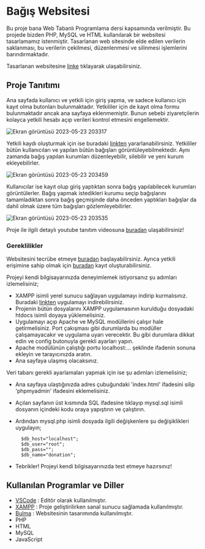 # Bağış Websitesi 

Bu proje bana Web Tabanlı Programlama dersi kapsamında verilmiştir. Bu projede bizden PHP, MySQL ve HTML kullanılarak bir websitesi tasarlamamız istenmiştir. Tasarlanan web sitesinde elde edilen verilerin saklanması, bu verilerin çekilmesi, düzenlenmesi ve silinmesi işlemlerini barındırmaktadır. 

Tasarlanan websitesine [linke](http://donationwebsite.great-site.net/) tıklayarak ulaşabilirsiniz.

## Proje Tanıtımı

Ana sayfada kullanıcı ve yetkili için giriş yapma, ve sadece kullanıcı için kayıt olma butonları bulunmaktadır. Yetkililer için de kayıt olma formu bulunmaktadır ancak ana sayfaya eklenmemiştir. Bunun sebebi ziyaretçilerin kolayca yetkili hesabı açıp verileri kontrol etmesini engellemektir. 

![Ekran görüntüsü 2023-05-23 203317](https://github.com/sumeyyedrl/PHP_MySQL_Project/assets/92041818/871c7906-bb35-47b1-8951-e267b3d583f5)

Yetkili kaydı oluşturmak için ise buradaki [linkten](http://donationwebsite.great-site.net/author_signup.php) yararlanabilirsiniz.
Yetkililer bütün kullanıcıları ve yapılan bütün bağışları görüntüleyebilmektedir. Aynı zamanda bağış yapılan kurumları düzenleyebilir, silebilir ve yeni kurum ekleyebilirler.

![Ekran görüntüsü 2023-05-23 203459](https://github.com/sumeyyedrl/PHP_MySQL_Project/assets/92041818/5b9b0cdf-b546-4864-9036-9e2f37dab127)

Kullanıcılar ise kayıt olup giriş yaptıktan sonra bağış yapılabilecek kurumları görüntülerler. Bağış yapmak istedikleri kurumu seçip bağışlarını tamamladıktan sonra bağış geçmişinde daha önceden yaptıkları bağışlar da dahil olmak üzere tüm bağışları gözlemleyebilirler.

![Ekran görüntüsü 2023-05-23 203535](https://github.com/sumeyyedrl/PHP_MySQL_Project/assets/92041818/ba6ea032-ec5f-40e0-a29c-902ba61e7f73)

Proje ile ilgili detaylı youtube tanıtım videosuna [buradan](https://youtu.be/OlOrQ_3kKy4) ulaşabilirsiniz! 

### Gereklilikler

Websitesini tecrübe etmeye [buradan](http://donationwebsite.great-site.net/) başlayabilirsiniz. Ayrıca yetkili erişimine sahip olmak için [buradan](http://donationwebsite.great-site.net/author_signup.php) kayıt oluşturabilirsiniz. 

Projeyi kendi bilgisayarınızda deneyimlemek istiyorsanız şu adımları izlemelisiniz;
- XAMPP isimli yerel sunucu sağlayan uygulamayı indirip kurmalısınız. Buradaki [linkten](https://www.apachefriends.org/tr/index.html) uygulamayı indirebilirsiniz.
- Projenin bütün dosyalarını XAMPP uygulamasının kurulduğu dosyadaki htdocs isimli doyaya yüklemelisiniz.
- Uygulamayı açıp Apache ve MySQL modüllerini çalışır hale getirmelisiniz. Port çakışması gibi durumlarda bu modüller çalışamayacakır ve uygulama uyarı verecektir. Bu gibi durumlara dikkat edin ve config butonuyla gerekli ayarları yapın.
- Apache modülünün çalıştığı portu localhost:... şeklinde ifadenin sonuna ekleyin ve tarayıcınızda aratın.
- Ana sayfaya ulaşmış olacaksınız.

Veri tabanı gerekli ayarlamaları yapmak için ise şu adımları izlemelisiniz;
- Ana sayfaya ulaştığınızda adres çubuğundaki 'index.html' ifadesini silip 'phpmyadmin' ifadesini eklemelisiniz. 
- Açılan sayfanın üst kısmında SQL ifadesine tıklayıp mysql.sql isimli dosyanın içindeki kodu oraya yapıştırın ve çalıştırın.
- Ardından mysql.php isimli dosyada ilgili değişkenlere şu değişiklikleri uygulayın;

        $db_host="localhost";
        $db_user="root";
        $db_pass="";
        $db_name="donation";
 
 - Tebrikler! Projeyi kendi bilgisayarınızda test etmeye hazırsınız!

## Kullanılan Programlar ve Diller

- [VSCode](https://code.visualstudio.com/) : Editör olarak kullanılmıştır.
- [XAMPP](https://www.apachefriends.org/tr/index.html) : Proje geliştirilirken sanal sunucu sağlamada kullanılmıştır.
- [Bulma](https://bulma.io/) : Websitesinin tasarımında kullanılmıştır.
- PHP
- HTML
- MySQL
- JavaScript

